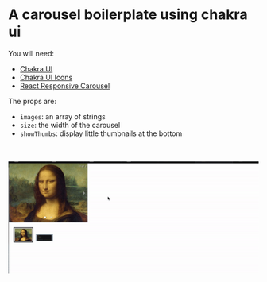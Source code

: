 # A carousel boilerplate using chakra ui
You will need:
  * [Chakra UI](https://chakra-ui.com)
  * [Chakra UI Icons](https://chakra-ui.com/docs/media-and-icons/icon)
  * [React Responsive Carousel](https://github.com/leandrowd/react-responsive-carousel)

The props are:
  *  `images`: an array of strings
  *  `size`: the width of the carousel
  *  `showThumbs`: display little thumbnails at the bottom

<br></br>
![](carousel.gif)
